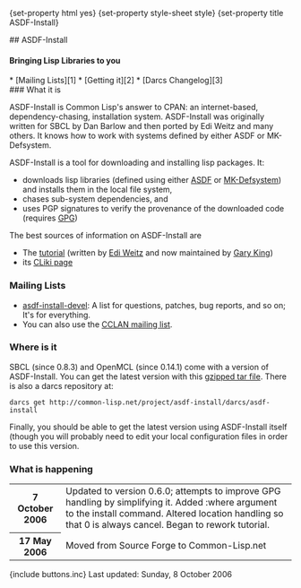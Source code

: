 {set-property html yes}
{set-property style-sheet style}
{set-property title ASDF-Install}

<div class="header">
## ASDF-Install

#### Bringing Lisp Libraries to you
</div>
<div class="contents">
<div class="system-links">
  * [Mailing Lists][1]
  * [Getting it][2]
  * [Darcs Changelog][3]
</div>
<div class="system-description">
### What it is

ASDF-Install is Common Lisp's answer to CPAN: an internet-based, dependency-chasing, installation system. ASDF-Install was originally written for SBCL by Dan Barlow and then ported by Edi Weitz and many others. It knows how to work with systems defined by either ASDF or MK-Defsystem.

ASDF-Install is a tool for downloading and installing lisp packages. It: 

  * downloads lisp libraries (defined using either [ASDF][4] or [MK-Defsystem][5]) and installs them in the local file system,
  * chases sub-system dependencies, and 
  * uses PGP signatures to verify the provenance of the downloaded code (requires [GPG][6]) 

The best sources of information on ASDF-Install are

  * The [tutorial][9] (written by [Edi Weitz][8] and now maintained by [Gary King][10])
  * its [CLiki page][7]

<a id="mailing-lists"></a>
### Mailing Lists

  * [asdf-install-devel][11]: A list for questions, patches, bug reports, and so on; It's for everything.
  * You can also use the [CCLAN mailing list][12].

<a href="downloads"></a>
### Where is it

SBCL (since 0.8.3) and OpenMCL (since 0.14.1) come with a version of ASDF-Install. You can get the latest version with this [gzipped tar file][14]. There is also a darcs repository at:
    
    darcs get http://common-lisp.net/project/asdf-install/darcs/asdf-install

Finally, you should be able to get the latest version using ASDF-Install itself (though you will probably need to edit your local configuration files in order to use this version.

<a id="news"></a>
### What is happening

<table class="system-news">
  <tr>
    <th>
      7 October 2006
    </th>
    <td>
      Updated to version 0.6.0; attempts to improve GPG handling by simplifying it. Added :where argument to the install command. Altered location handling so that 0 is always cancel. Began to rework tutorial.
    </td>
  </tr>
  <tr>
    <th>
      17 May 2006
    </th>
    <td>
      Moved from Source Forge to Common-Lisp.net
    </td>
  </tr>
</table>


</div>
<div class="footer">
{include buttons.inc}
<span class="footer-text">Last updated: Sunday, 8 October 2006</span>
</div>
</div>

   [1]: #mailing-lists
   [2]: #downloads
   [3]: changelog.html
   [4]: http://www.cliki.net/asdf
   [5]: http://www.cliki.net/mk-defsystem
   [6]: http://www.gnupg.org/ (GPG Link)
   [7]: http://www.cliki.net/asdf-install
   [8]: http://weitz.de/ (Edi Weitz)
   [9]: tutorial/index.html (ASDF-Install Tutorial)
   [10]: http://www.metabang.com/about-gwking.html
   [11]: http://common-lisp.net/cgi-bin/mailman/listinfo/asdf-install-devel
   [12]: http://sourceforge.net/mail/?group_id=28536 (CCLAN Mailing list link)
   [13]: downloads
   [14]: http://common-lisp.net/project/asdf-install/asdf-install_latest.tar.gz
   [15]: http://common-lisp.net/project/cl-containers/shared/buttons/xhtml.gif (valid xhtml button)
   [16]: http://validator.w3.org/check/referer (xhtml1.1)
   [17]: http://common-lisp.net/project/cl-containers/shared/buttons/hacker.png (hacker emblem)
   [18]: http://www.catb.org/hacker-emblem/ (hacker)
   [19]: http://common-lisp.net/project/cl-containers/shared/buttons/lml2-powered.png (lml2 powered)
   [20]: http://lml2.b9.com/ (lml2 powered)
   [21]: http://common-lisp.net/project/cl-containers/shared/buttons/lambda-lisp.png (ALU emblem)
   [22]: http://www.lisp.org/ (Association of Lisp Users)
   [23]: http://common-lisp.net/project/cl-containers/shared/buttons/lisp-lizard.png (Common-Lisp.net)
   [24]: http://common-lisp.net/ (Common-Lisp.net)

